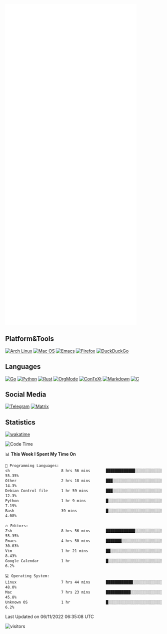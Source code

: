 ![Metrics](https://github.com/SteamedFish/SteamedFish/blob/master/github-metrics.svg)

## Platform&Tools

[![Arch Linux](https://img.shields.io/badge/ArchLinux-1793D1?logo=arch-linux&logoColor=fff&style=flat-square)](https://archlinux.org/)
[![Mac OS](https://img.shields.io/badge/MacOS-000000?style=flat-square&logo=macos&logoColor=F0F0F0)](https://www.apple.com/macos/)
[![Emacs](https://img.shields.io/badge/Emacs-%237F5AB6.svg?&style=flat-square&logo=gnu-emacs&logoColor=white)](https://www.gnu.org/software/emacs/)
[![Firefox](https://img.shields.io/badge/Firefox-FF7139?style=flat-square&logo=Firefox-Browser&logoColor=white)](https://firefox.com/)
[![DuckDuckGo](https://img.shields.io/badge/DuckDuckGo-DE5833?style=flat-square&logo=DuckDuckGo&logoColor=white)](https://duckduckgo.com/)

## Languages

[![Go](https://img.shields.io/badge/Golang-%2300ADD8.svg?style=flat-square&logo=go&logoColor=white)](https://golang.org/)
[![Python](https://img.shields.io/badge/Python-3670A0?style=flat-square&logo=python&logoColor=ffdd54)](https://www.python.org/)
[![Rust](https://img.shields.io/badge/Rust-%23000000.svg?style=flat-square&logo=rust&logoColor=white)](https://www.rust-lang.org/)
[![OrgMode](https://img.shields.io/badge/OrgMode-%23000000.svg?style=flat-square&logo=org&logoColor=white)](https://orgmode.org/)
[![ConTeXt](https://img.shields.io/badge/ConTeXt-%23008080.svg?style=flat-square&logo=latex&logoColor=white)](https://contextgarden.net/)
[![Markdown](https://img.shields.io/badge/MarkDown-%23000000.svg?style=flat-square&logo=markdown&logoColor=white)](https://daringfireball.net/projects/markdown/)
[![C](https://img.shields.io/badge/C-%2300599C.svg?style=flat-square&logo=c&logoColor=white)](https://www.iso.org/standard/74528.html)

## Social Media
[![Telegram](https://img.shields.io/badge/SteamedFish-2CA5E0?style=social&logo=telegram&logoColor=white)](https://t.me/SteamedFish)
[![Matrix](https://img.shields.io/badge/SteamedFish-2CA5E0?style=social&logo=matrix&logoColor=black)](https://matrix.to/#/@i:steamedfish.org)

## Statistics
[![wakatime](https://wakatime.com/badge/user/168280d6-fcf2-4b4f-ad3a-dc4612f35b38.svg)](https://wakatime.com/@168280d6-fcf2-4b4f-ad3a-dc4612f35b38)

<!--START_SECTION:waka-->
![Code Time](http://img.shields.io/badge/Code%20Time-2%2C117%20hrs%2039%20mins-blue)

📊 **This Week I Spent My Time On** 

```text
💬 Programming Languages: 
sh                       8 hrs 56 mins       █████████████░░░░░░░░░░░░   55.35% 
Other                    2 hrs 18 mins       ███░░░░░░░░░░░░░░░░░░░░░░   14.3% 
Debian Control file      1 hr 59 mins        ███░░░░░░░░░░░░░░░░░░░░░░   12.3% 
Python                   1 hr 9 mins         █░░░░░░░░░░░░░░░░░░░░░░░░   7.19% 
Bash                     39 mins             █░░░░░░░░░░░░░░░░░░░░░░░░   4.08%

🔥 Editors: 
Zsh                      8 hrs 56 mins       █████████████░░░░░░░░░░░░   55.35% 
Emacs                    4 hrs 50 mins       ███████░░░░░░░░░░░░░░░░░░   30.03% 
Vim                      1 hr 21 mins        ██░░░░░░░░░░░░░░░░░░░░░░░   8.43% 
Google Calendar          1 hr                █░░░░░░░░░░░░░░░░░░░░░░░░   6.2%

💻 Operating System: 
Linux                    7 hrs 44 mins       ████████████░░░░░░░░░░░░░   48.0% 
Mac                      7 hrs 23 mins       ███████████░░░░░░░░░░░░░░   45.8% 
Unknown OS               1 hr                █░░░░░░░░░░░░░░░░░░░░░░░░   6.2%

```


 Last Updated on 06/11/2022 06:35:08 UTC
<!--END_SECTION:waka-->

![visitors](https://visitor-badge.laobi.icu/badge?page_id=SteamedFish.SteamedFish)
